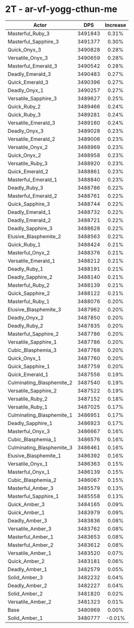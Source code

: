 # 2T - ar-vf-yogg-cthun-me
| Actor | DPS | Increase |
|---|:---:|:---:|
|Masterful_Ruby_3|3491843|0.31%|
|Masterful_Sapphire_3|3491377|0.30%|
|Quick_Onyx_3|3490828|0.28%|
|Versatile_Onyx_3|3490659|0.28%|
|Masterful_Emerald_3|3490542|0.28%|
|Deadly_Emerald_3|3490483|0.27%|
|Quick_Emerald_3|3490396|0.27%|
|Deadly_Onyx_1|3490257|0.27%|
|Versatile_Sapphire_3|3489627|0.25%|
|Quick_Ruby_2|3489466|0.24%|
|Quick_Ruby_3|3489281|0.24%|
|Versatile_Emerald_3|3489160|0.24%|
|Deadly_Onyx_3|3489028|0.23%|
|Versatile_Emerald_2|3489006|0.23%|
|Versatile_Onyx_2|3488969|0.23%|
|Quick_Onyx_2|3488958|0.23%|
|Versatile_Ruby_3|3488920|0.23%|
|Quick_Emerald_2|3488861|0.23%|
|Masterful_Emerald_1|3488840|0.23%|
|Deadly_Ruby_3|3488786|0.22%|
|Masterful_Emerald_2|3488761|0.22%|
|Quick_Sapphire_3|3488744|0.22%|
|Deadly_Emerald_1|3488732|0.22%|
|Deadly_Emerald_2|3488721|0.22%|
|Deadly_Sapphire_3|3488628|0.22%|
|Elusive_Blasphemite_2|3488563|0.22%|
|Quick_Ruby_1|3488424|0.21%|
|Masterful_Onyx_2|3488376|0.21%|
|Versatile_Emerald_1|3488212|0.21%|
|Deadly_Ruby_1|3488191|0.21%|
|Deadly_Sapphire_2|3488140|0.21%|
|Masterful_Ruby_2|3488139|0.21%|
|Quick_Sapphire_2|3488122|0.21%|
|Masterful_Ruby_1|3488076|0.20%|
|Elusive_Blasphemite_3|3487962|0.20%|
|Deadly_Onyx_2|3487850|0.20%|
|Deadly_Ruby_2|3487835|0.20%|
|Masterful_Sapphire_2|3487786|0.20%|
|Versatile_Sapphire_1|3487786|0.20%|
|Cubic_Blasphemia_3|3487768|0.20%|
|Quick_Onyx_1|3487760|0.20%|
|Quick_Sapphire_1|3487759|0.20%|
|Quick_Emerald_1|3487556|0.19%|
|Culminating_Blasphemite_2|3487540|0.19%|
|Versatile_Sapphire_2|3487522|0.19%|
|Versatile_Ruby_2|3487152|0.18%|
|Versatile_Ruby_1|3487025|0.17%|
|Culminating_Blasphemite_1|3486951|0.17%|
|Deadly_Sapphire_1|3486923|0.17%|
|Masterful_Onyx_3|3486667|0.16%|
|Cubic_Blasphemia_1|3486576|0.16%|
|Culminating_Blasphemite_3|3486461|0.16%|
|Elusive_Blasphemite_1|3486392|0.16%|
|Versatile_Onyx_1|3486363|0.15%|
|Masterful_Onyx_1|3486139|0.15%|
|Cubic_Blasphemia_2|3486067|0.15%|
|Masterful_Amber_3|3485579|0.13%|
|Masterful_Sapphire_1|3485558|0.13%|
|Quick_Amber_3|3484165|0.09%|
|Quick_Amber_1|3483979|0.09%|
|Deadly_Amber_3|3483836|0.08%|
|Versatile_Amber_3|3483762|0.08%|
|Masterful_Amber_1|3483653|0.08%|
|Masterful_Amber_2|3483612|0.08%|
|Versatile_Amber_1|3483520|0.07%|
|Quick_Amber_2|3483181|0.06%|
|Deadly_Amber_1|3482579|0.05%|
|Solid_Amber_3|3482232|0.04%|
|Deadly_Amber_2|3482227|0.04%|
|Solid_Amber_2|3481820|0.02%|
|Versatile_Amber_2|3481323|0.01%|
|Base|3480969|0.00%|
|Solid_Amber_1|3480777|-0.01%|
